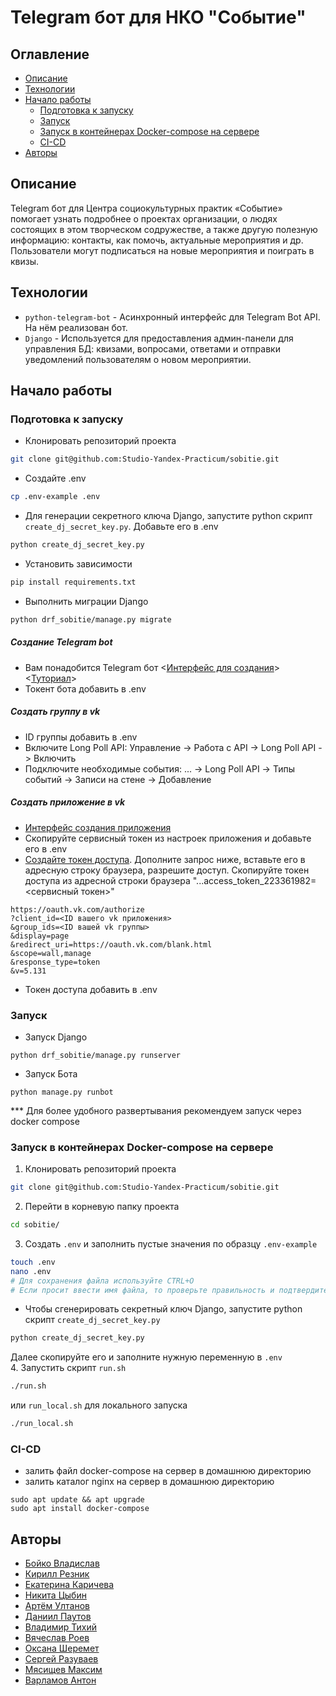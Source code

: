 # Telegram бот для НКО "Событие"
## Оглавление
  - [Описание](#описание)
  - [Технологии](#технологии)
  - [Начало работы](#начало-работы)
    - [Подготовка к запуску](#подготовка-к-запуску)
    - [Запуск](#запуск)
    - [Запуск в контейнерах Docker-compose на сервере](#запуск-в-контейнерах-docker-compose-на-сервере)
    - [CI-CD](#ci-cd)
  - [Авторы](#авторы)
## Описание
Telegram бот для Центра социокультурных практик «Событие» помогает узнать подробнее о проектах организации, о людях состоящих в этом творческом содружестве, а также другую полезную информацию: контакты, как помочь, актуальные мероприятия и др. Пользователи могут подписаться на новые мероприятия и поиграть в квизы. 
## Технологии
- `python-telegram-bot` - Асинхронный интерфейс для Telegram Bot API. На нём реализован бот.
- `Django` - Используется для предоставления админ-панели для управления БД: квизами, вопросами, ответами и отправки уведомлений пользователям о новом мероприятии.

## Начало работы
### Подготовка к запуску
- Клонировать репозиторий проекта
```BASH
git clone git@github.com:Studio-Yandex-Practicum/sobitie.git
```
- Создайте .env
```BASH
cp .env-example .env
```
- Для генерации секретного ключа Django, запустите python скрипт `create_dj_secret_key.py`. Добавьте его в .env
```BASH
python create_dj_secret_key.py
```
- Установить зависимости
```BASH
pip install requirements.txt
```
- Выполнить миграции Django
```BASH
python drf_sobitie/manage.py migrate
```
##### Создание Telegram bot
- Вам понадобится Telegram бот <[Интерфейс для создания](https://telegram.me/BotFather)>  <[Туториал](https://core.telegram.org/bots/tutorial#obtain-your-bot-token)>
- Токент бота добавить в .env
##### Создать группу в vk
- ID группы добавить в .env
- Включите Long Poll API: Управление -> Работа с API -> Long Poll API -> Включить
- Подключите необходимые события: ... -> Long Poll API -> Типы событий  -> Записи на стене -> Добавление
##### Создать приложение в vk
- [Интерфейс создания приложения](https://vk.com/apps?act=manage)
- Скопируйте сервисный токен из настроек приложения и добавьте его в .env
- [Создайте токен доступа](https://dev.vk.com/ru/api/access-token/implicit-flow-community#Открытие%20диалога%20авторизации). Дополните запрос ниже, вставьте его в адресную строку браузера, разрешите доступ. Скопируйте токен доступа из адресной строки браузера "...access_token_223361982=<сервисный токен>"
```
https://oauth.vk.com/authorize
?client_id=<ID вашего vk приложения>
&group_ids=<ID вашей vk группы>
&display=page
&redirect_uri=https://oauth.vk.com/blank.html
&scope=wall,manage
&response_type=token
&v=5.131
```
- Токен доступа добавить в .env

### Запуск
- Запуск Django
```
python drf_sobitie/manage.py runserver
```
- Запуск Бота
```
python manage.py runbot
```
*** Для более удобного развертывания рекомендуем запуск через docker compose

### Запуск в контейнерах Docker-compose на сервере
1. Клонировать репозиторий проекта
```BASH
git clone git@github.com:Studio-Yandex-Practicum/sobitie.git
```
2. Перейти в корневую папку проекта 
```BASH
cd sobitie/
```
3. Создать `.env` и заполнить пустые значения по образцу `.env-example`
```BASH
touch .env
nano .env
# Для сохранения файла используйте CTRL+O
# Если просит ввести имя файла, то проверьте правильность и подтвердите нажатием Enter
```
- Чтобы сгенерировать секретный ключ Django, запустите python скрипт `create_dj_secret_key.py`
```BASH
python create_dj_secret_key.py
```
Далее скопируйте его и заполните нужную переменную в `.env`  
4. Запустить скрипт `run.sh`
```BASH
./run.sh
```
или `run_local.sh` для локального запуска
```BASH
./run_local.sh
```

### CI-CD
- залить файл docker-compose на сервер в домашнюю директорию
- залить каталог nginx на сервер в домашнюю директорию

```
sudo apt update && apt upgrade
sudo apt install docker-compose
```

## Авторы 
- [Бойко Владислав](https://github.com/bdwayne11)
- [Кирилл Резник](https://github.com/Invictus-7)
- [Екатерина Каричева](https://github.com/kh199)
- [Никита Цыбин](https://github.com/kellia1903)
- [Артём Ултанов](https://github.com/WayBro-54)
- [Даниил Паутов](https://github.com/TomatoInOil)
- [Владимир Тихий](https://github.com/vladimirramozin)
- [Вячеслав Роев](https://github.com/VyacheslavRoev)
- [Оксана Шеремет](https://github.com/sheremet-o)
- [Сергей Разуваев](https://github.com/RazuvaevSD)
- [Мясищев Максим](https://github.com/mnmyasis)
- [Варламов Антон](https://github.com/Todvaa)
